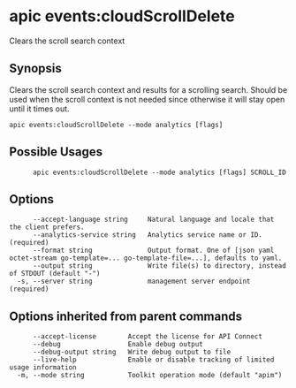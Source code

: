 # apic events:cloudScrollDelete

Clears the scroll search context

## Synopsis

Clears the scroll search context and results for a scrolling search. Should be used when the scroll context is not needed since otherwise it will stay open until it times out.

```
apic events:cloudScrollDelete --mode analytics [flags]
```

## Possible Usages

```
      apic events:cloudScrollDelete --mode analytics [flags] SCROLL_ID
```

## Options

```
      --accept-language string     Natural language and locale that the client prefers.
      --analytics-service string   Analytics service name or ID. (required)
      --format string              Output format. One of [json yaml octet-stream go-template=... go-template-file=...], defaults to yaml.
      --output string              Write file(s) to directory, instead of STDOUT (default "-")
  -s, --server string              management server endpoint (required)
```

## Options inherited from parent commands

```
      --accept-license        Accept the license for API Connect
      --debug                 Enable debug output
      --debug-output string   Write debug output to file
      --live-help             Enable or disable tracking of limited usage information
  -m, --mode string           Toolkit operation mode (default "apim")
```
